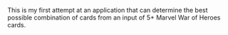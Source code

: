 This is my first attempt at an application that can determine the best possible combination of cards from an input of 5+ Marvel War of Heroes cards.
